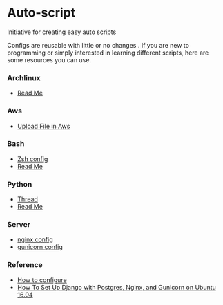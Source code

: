 # Auto-script

Initiative for creating easy auto scripts

Configs are reusable with little or no changes . If you are new to programming or simply interested in learning different scripts, here are some resources you can use.

### Archlinux
* [Read Me](/archlinux/Archlinux.md)

### Aws
* [Upload File in Aws](/aws/upload_file_aws.py)

### Bash
* [Zsh config](/bash/zsh/.zshrc)
* [Read Me](/bash/readme.md)

### Python
* [Thread](/python/thread.py)
* [Read Me](/python/readme.md)

### Server
* [nginx config](/server_setup/nginx_setup/nginx.conf)
* [gunicorn config](/server_setup/nginx_setup/gunicorn.service)

### Reference
* [How to configure](https://linode.com/docs/web-servers/nginx/how-to-configure-nginx/)
* [How To Set Up Django with Postgres, Nginx, and Gunicorn on Ubuntu 16.04](https://www.digitalocean.com/community/tutorials/how-to-set-up-django-with-postgres-nginx-and-gunicorn-on-ubuntu-16-04#create-a-gunicorn-systemd-service-file)
